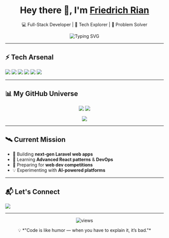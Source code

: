 <!-- Animated Intro -->
<h1 align="center">
  Hey there 👋, I'm <a href="https://github.com/friedrichrian">Friedrich Rian</a>  
</h1>
<p align="center">
  💻 Full-Stack Developer | 🚀 Tech Explorer | 🎯 Problem Solver
</p>

<!-- Typing animation -->
<p align="center">
  <img src="https://readme-typing-svg.demolab.com?font=Fira+Code&weight=500&size=22&pause=1000&color=00F7FF&center=true&vCenter=true&width=450&lines=I+build+scalable+web+apps;I+love+Laravel+%26+React;I+solve+real-world+problems;I+write+clean+%26+efficient+code" alt="Typing SVG" />
</p>

---

## ⚡ Tech Arsenal
<p>
  <!-- Badges -->
  <img src="https://img.shields.io/badge/PHP-777BB4?style=for-the-badge&logo=php&logoColor=white" />
  <img src="https://img.shields.io/badge/Laravel-FF2D20?style=for-the-badge&logo=laravel&logoColor=white" />
  <img src="https://img.shields.io/badge/React-20232A?style=for-the-badge&logo=react&logoColor=61DAFB" />
  <img src="https://img.shields.io/badge/Tailwind_CSS-38B2AC?style=for-the-badge&logo=tailwind-css&logoColor=white" />
  <img src="https://img.shields.io/badge/MySQL-4479A1?style=for-the-badge&logo=mysql&logoColor=white" />
  <img src="https://img.shields.io/badge/PostgreSQL-316192?style=for-the-badge&logo=postgresql&logoColor=white" />
</p>

---

## 📊 My GitHub Universe
<p align="center">
  <img src="https://github-readme-streak-stats.herokuapp.com?user=friedrichrian&theme=radical&hide_border=true" />
  <img src="https://github-readme-stats.vercel.app/api?username=friedrichrian&show_icons=true&theme=radical&hide_border=true" />
</p>

<p align="center">
  <img src="https://github-readme-stats.vercel.app/api/top-langs/?username=friedrichrian&layout=compact&theme=radical&hide_border=true" />
</p>

---

## 🛰 Current Mission
- 🔭 Building **next-gen Laravel web apps**
- 🌱 Learning **Advanced React patterns** & **DevOps**
- 🎯 Preparing for **web dev competitions**
- 💡 Experimenting with **AI-powered platforms**

---

## 📬 Let's Connect
<p>
  <a href="mailto:fikriansyah.clans@example.com"><img src="https://img.shields.io/badge/Email-0078D4?style=for-the-badge&logo=gmail&logoColor=white" /></a>
<!--   <a href="https://linkedin.com/in/friedrichrian"><img src="https://img.shields.io/badge/LinkedIn-0A66C2?style=for-the-badge&logo=linkedin&logoColor=white" /></a>
  <a href="https://yourportfolio.com"><img src="https://img.shields.io/badge/Portfolio-FF4088?style=for-the-badge&logo=vercel&logoColor=white" /></a> -->
</p>

---

<p align="center">
  <img src="https://komarev.com/ghpvc/?username=friedrichrian&label=Profile+Views&color=brightgreen" alt="views" /> 
</p>

<p align="center">
  💡 *"Code is like humor — when you have to explain it, it’s bad."*
</p>
